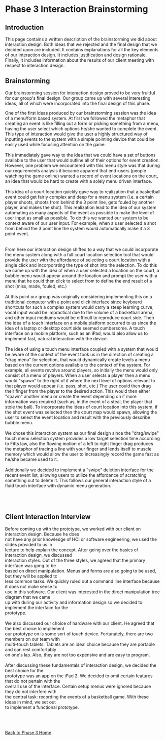 <h1>Phase 3 Interaction Brainstorming</h1>

<h2> Introduction </h2>
<p>
This page contains a written description of the brainstorming we did about interaction design. Both ideas that we rejected and the final design that we decided upon are included. It contains explanations for all the key elements of our interaction design. It includes justification and design rationale. Finally, it includes information about the results of our client meeting with respect to interaction design. </p>

<h2>Brainstorming </h2>
<p>
Our brainstorming session for interaction design proved to be very fruitful for our group's final design. Our group came up with several interesting ideas, all of which were incorporated into the final design of this phase.</p>

<p>
One of the first ideas produced by our brainstorming session was the idea of a menu/form based system. At first we followed the metaphor that creating an event is like filling out a form or picking something from a menu, having the user select which options he/she wanted to complete the event. This type of interaction would give the user a highly structured way of inputting events to the system with a simple pointing device that could be easily used while focusing attention on the game.<br>
<br>
This immediately gave way to the idea that we could have a set of buttons available to the user that would outline all of their options for event creation. However, one problem we encountered with this menu style was that during our requirements analysis it became apparent that end-users (people watching the game online) wanted a record of event locations on the court, an idea that would be hard to create with a solely menu driven interface.<br>
<br>
This idea of a court location quickly gave way to realization that a basketball event could get fairly complex and deep for a menu system (i.e. a certain player shoots, shoots from behind the 3 point line, gets fouled by another player, and makes the shot). This realization lead to the idea of our system automating as many aspects of the event as possible to make the level of user input as small as possible. To do this we wanted our system to be context aware of our user input. For example, when a user selected a shot from behind the 3 point line the system would automatically make it a 3 point event.<br>
<br>
<br>
From here our interaction design shifted to a way that we could incorporate the menu system along with a full court location selection tool that would provide the user with the affordance of selecting a court location with a single click and incorporating the type of shot into the selection. To do this we came up with the idea of when a user selected a location on the court, a bubble menu would appear around the location and prompt the user with a menu that he could then click to select from to define the end result of a shot (miss, made, fouled, etc.)<br>
<br>
At this point our group was originally considering implementing this on a traditional computer with a point and click interface since keyboard shortcuts for such a complex system would carry a steep learning curve, vocal input would be impractical due to the volume of a basketball arena, and other input mediums would be difficult to reproduce court side. Then the idea of a touch interface on a mobile platform occurred to us since the idea of a laptop or desktop court side seemed cumbersome. A touch interface on a mobile platform, such as an iPad, would also allow us to implement fast, natural interaction with the device.<br>
<br>
The idea of using a touch menu interface coupled with a system that would be aware of the context of the event took us in the direction of creating a "drag menu" for selection, that would dynamically create levels a menu based on the current options available to the context of the system. For example, all events revolve around players, so initially the menu would only consist of a menu of players. When a user selects a player then a menu would "spawn" to the right of it where the next level of options relevant to that player would appear (i.e. pass, shot, etc.) The user could then drag their finger from the player to the desired action. This would then either "spawn" another menu or create the event depending on if more information was required (such as, in the event of a steal, the player that stole the ball). To incorporate the ideas of court location into this system, if the shot event was selected then the court map would spawn, allowing the user to select the event location and result with the previously describe bubble menu.<br>
<br>
We chose this interaction system as our final design since the "drag/swipe" touch menu selection system provides a low target selection time according to Fitts law, also the flowing motion of a left to right finger drag produces the metaphor of tracing a line with your finger and lends itself to muscle memory which would allow the user to increasingly record the game fast as he/she became used to it.<br>
<br>
Additionally we decided to implement a "swipe" deletion interface for the recent event list, allowing users to utilize the affordance of scratching something out to delete it. This follows our general interaction style of a fluid touch interface with dynamic menu generation.<br>
<br>
<br>
<br>
<h2>Client Interaction Interview </h2>

Before coming up with the prototype, we worked with our client on interaction design. Because he does<br>
not have any prior knowledge of HCI or software engineering, we used the slides provided to us in<br>
lecture to help explain the concept. After going over the basics of interaction design, we discussed<br>
interaction styles. Out of the three styles, we agreed that the primary interface was gong to be<br>
based on direct manipulation. Menus and forms are also going to be used, but they will be applied to<br>
less common tasks. We quickly ruled out a command line interface because it does not make sense to<br>
use in this software. Our client was interested in the direct manipulation tree diagram that we came<br>
up with during our activity and information design so we decided to implement the interface for the<br>
prototype.<br>
<br>
We also discussed our choice of hardware with our client. He agreed that the best choice to implement<br>
our prototype on is some sort of touch device. Fortunately, there are two members on our team with<br>
multi-touch tablets. Tablets are an ideal choice because they are portable and can rest comfortably<br>
on one's lap. Also, they are not too expensive and are easy to program.<br>
<br>
After discussing these fundamentals of interaction design, we decided the best choice for the<br>
prototype was an app on the iPad 2. We decided to omit certain features that do not pertain with the<br>
overall use of the interface. Certain setup menus were ignored because they do not interfere with<br>
the central task: recording the events of a basketball game. With these ideas in mind, we set out<br>
to implement a functional prototype.<br>
<br>
<br /><br />

<a href='http://code.google.com/p/cs-3724-group1/wiki/Phase3HomePage'>Back to Phase 3 Home</a>